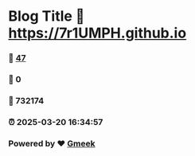 # Blog Title :link: https://7r1UMPH.github.io 
### :page_facing_up: [47](https://7r1UMPH.github.io/tag.html) 
### :speech_balloon: 0 
### :hibiscus: 732174 
### :alarm_clock: 2025-03-20 16:34:57 
### Powered by :heart: [Gmeek](https://github.com/Meekdai/Gmeek)
